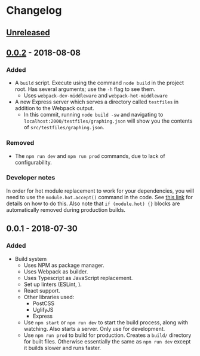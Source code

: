 # Changelog

## [Unreleased]

##  [0.0.2] - 2018-08-08
###  Added
- A `build` script. Execute using the command `node build` in the project root. Has several arguments; use the `-h` flag to see them.
    - Uses `webpack-dev-middleware` and `webpack-hot-middleware`
- A new Express server which serves a directory called `testfiles` in addition to the Webpack output.
    - In this commit, running `node build -sw` and navigating to `localhost:2000/testfiles/graphing.json` will show you the contents of `src/testfiles/graphing.json`.
### Removed
- The `npm run dev` and `npm run prod` commands, due to lack of configurability.
### Developer notes
In order for hot module replacement to work for your dependencies, you will need to use the `module.hot.accept()` command in the code. See [this link](https://survivejs.com/webpack/appendices/hmr/) for details on how to do this.
Also note that `if (module.hot) {}` blocks are automatically removed during production builds.

## 0.0.1 - 2018-07-30
### Added
- Build system
    - Uses NPM as package manager.
    - Uses Webpack as builder.
    - Uses Typescript as JavaScript replacement.
    - Set up linters (ESLint, ).
    - React support.
    - Other libraries used:
        - PostCSS
        - UglifyJS
        - Express
    - Use `npm start` or `npm run dev` to start the build process, along with watching. Also starts a server. Only use for development.
    - Use `npm run prod` to build for production. Creates a `build/` directory for built files. Otherwise essentially the same as `npm run dev` except it builds slower and runs faster.

[0.0.2]: https://github.com/brandongit2/math/compare/v0.0.1...v0.0.2
[Unreleased]: https://github.com/brandongit2/math/compare/v0.0.2...HEAD
